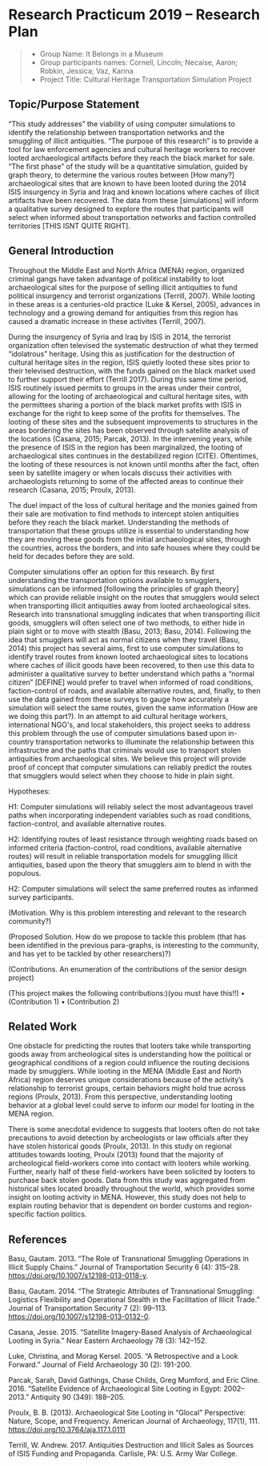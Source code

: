 # Research Practicum 2019 – Research Plan 

> * Group Name: It Belongs in a Museum
> * Group participants names: Cornell, Lincoln; Necaise, Aaron; Robkin, Jessica; Vaz, Karina
> * Project Title: Cultural Heritage Transportation Simulation Project

## Topic/Purpose Statement

“This study addresses” the viability of using computer simulations to identify the relationship between transportation networks and the smuggling of illicit antiquities. “The purpose of this research” is to provide a tool for law enforcement agencies and cultural heritage workers to recover looted archaeological artifacts before they reach the black market for sale. “The first phase” of the study will be a quantitative simulation, guided by graph theory, to determine the various routes between [How many?] archaeological sites that are known to have been looted during the 2014 ISIS insurgency in Syria and Iraq and known locations where caches of illicit artifacts have been recovered. The data from these [simulations] will inform a qualitative survey designed to explore the routes that participants will select when informed about transportation networks and faction controlled territories [THIS ISNT QUITE RIGHT].

## General Introduction

Throughout the Middle East and North Africa (MENA) region, organized criminal gangs have taken advantage of political instability to loot archaeological sites for the purpose of selling illicit antiquities to fund political insurgency and terrorist organizations (Terrill, 2007). While looting in these areas is a centuries-old practice (Luke & Kersel, 2005), advances in technology and a growing demand for antiquities from this region has caused a dramatic increase in these activites (Terrill, 2007).  

During the insurgency of Syria and Iraq by ISIS in 2014, the terrorist organization often televised the systematic destruction of what they termed “idolatrous” heritage. Using this as justification for the destruction of cultural heritage sites in the region, ISIS quietly looted these sites prior to their televised destruction, with the funds gained on the black market used to further support their effort (Terrill 2017). During this same time period, ISIS routinely issued permits to groups in the areas under their control, allowing for the looting of archaeological and cultural heritage sites, with the permittees sharing a portion of the black market profits with ISIS in exchange for the right to keep some of the profits for themselves. The looting of these sites and the subsequent improvements to structures in the areas bordering the sites has been observed through satellite analysis of the locations (Casana, 2015; Parcak, 2013). In the intervening years, while the presence of ISIS in the region has been marginalized, the looting of archaeological sites continues in the destabilized region (CITE). Oftentimes, the looting of these resources is not known until months after the fact, often seen by satellite imagery or when locals discuss their activities with archaeologists returning to some of the affected areas to continue their research (Casana, 2015; Proulx, 2013). 

The duel impact of the loss of cultural heritage and the monies gained from their sale are motivation to find methods to intercept stolen antiquities before they reach the black market. Understanding the methods of transportation that these groups utilize is essential to understanding how they are moving these goods from the initial archaeological sites, through the countries, across the borders, and into safe houses where they could be held for decades before they are sold. 

Computer simulations offer an option for this research. By first understanding the transportation options available to smugglers, simulations can be informed [following the principles of graph theory] which can provide reliable insight on the routes that smugglers would select when transporting illicit antiquities away from looted archaeological sites. Research into transnational smuggling indicates that when transporting illicit goods, smugglers will often select one of two methods, to either hide in plain sight or to move with stealth (Basu, 2013; Basu, 2014). Following the idea that smugglers will act as normal citizens when they travel (Basu, 2014) this project has several aims, first to use computer simulations to identify travel routes from known looted archaeological sites to locations where caches of illicit goods have been recovered, to then use this data to administer a qualitative survey to better understand which paths a “normal citizen” [DEFINE] would prefer to travel when informed of road conditions, faction-control of roads, and available alternative routes, and, finally, to then use the data gained from these surveys to gauge how accurately a simulation will select the same routes, given the same information (How are we doing this part?). In an attempt to aid cultural heritage workers, international NGO's, and local stakeholders, this project seeks to address this problem through the use of computer simulations based upon in-country transportation networks to illuminate the relationship between this infrastructre and the paths that criminals would use to transport stolen antiquities from archaeological sites. We believe this project will provide proof of concept that computer simulations can reliably predict the routes that smugglers would select when they choose to hide in plain sight. 
 
Hypotheses:

H1: Computer simulations will reliably select the most advantageous travel paths when incorporating independent variables such as road conditions, faction-control, and available alternative routes. 

H2: Identifying routes of least resistance through weighting roads based on informed criteria (faction-control, road conditions, available alternative routes) will result in reliable transportation models for smuggling illicit antiquities, based upon the theory that smugglers aim to blend in with the populous.

H2: Computer simulations will select the same preferred routes as informed survey participants. 

(Motivation. Why is this problem interesting and relevant to the research community?)

(Proposed Solution. How do we propose to tackle this problem (that has been identified in the previous para-graphs, is interesting to the community, and has yet to be tackled by other researchers)?)

(Contributions. An enumeration of the contributions of the senior design project)

(This project makes the following contributions:)(you must have this!!)
•	(Contribution 1)
•	(Contribution 2)


## Related Work

  One obstacle for predicting the routes that looters take while transporting goods away from archeological sites is understanding how the political or geographical conditions of a region could influence the routing decisions made by smugglers. While looting in the MENA (Middle East and North Africa) region deserves unique considerations because of the activity’s relationship to terrorist groups, certain behaviors might hold true  across regions (Proulx, 2013).  From this perspective, understanding looting behavior at a global level could serve to inform our model for looting in the MENA region. 
  
  There is some anecdotal evidence to suggests that looters often do not take precautions to avoid detection by archeologists or law officials after they have stolen historical goods (Proulx, 2013). In this study on regional attitudes towards looting,  Proulx (2013) found that the majority of archeological field-workers come into contact with looters while working. Further, nearly half of these field-workers have been solicited by looters to purchase back stolen goods. Data from this study was aggregated from historical sites located broadly throughout the world, which provides some insight on looting activity in MENA. However, this study does not help to explain routing behavior that is dependent on border customs and region-specific faction politics. 



## References 
Basu, Gautam. 2013. “The Role of Transnational Smuggling Operations in Illicit Supply Chains.” Journal of Transportation Security 6 (4): 315–28. https://doi.org/10.1007/s12198-013-0118-y.

Basu, Gautam. 2014. “The Strategic Attributes of Transnational Smuggling: Logistics Flexibility and Operational Stealth in the Facilitation of Illicit Trade.” Journal of Transportation Security 7 (2): 99–113. https://doi.org/10.1007/s12198-013-0132-0.

Casana, Jesse. 2015. “Satellite Imagery-Based Analysis of Archaeological Looting in Syria.” Near Eastern Archaeology 78 (3): 142–152.

Luke, Christina, and Morag Kersel. 2005. “A Retrospective and a Look Forward.” Journal of Field Archaeology 30 (2): 191-200.

Parcak, Sarah, David Gathings, Chase Childs, Greg Mumford, and Eric Cline. 2016. “Satellite Evidence of Archaeological Site Looting in Egypt: 2002–2013.” Antiquity 90 (349): 188–205.

Proulx, B. B. (2013). Archaeological Site Looting in “Glocal” Perspective: Nature, Scope, and Frequency. American Journal of  Archaeology, 117(1), 111. https://doi.org/10.3764/aja.117.1.0111

Terrill, W. Andrew. 2017. Antiquities Destruction and Illicit Sales as Sources of ISIS Funding and Propaganda. Carlisle, PA: U.S. Army War College. 


